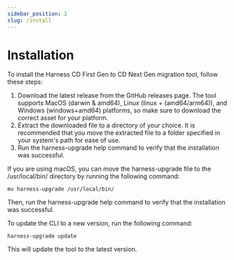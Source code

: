 ```yaml
---
sidebar_position: 2
slug: /install
---
```


# Installation
To install the Harness CD First Gen to CD Next Gen migration tool, follow these steps:

1. Download the latest release from the GitHub releases page. The tool supports MacOS (darwin & amd64), Linux (linux + (amd64/arm64)), and Windows (windows+amd64) platforms, so make sure to download the correct asset for your platform.
2. Extract the downloaded file to a directory of your choice. It is recommended that you move the extracted file to a folder specified in your system's path for ease of use.
3. Run the harness-upgrade help command to verify that the installation was successful.

If you are using macOS, you can move the harness-upgrade file to the /usr/local/bin/ directory by running the following command:

```shell
mv harness-upgrade /usr/local/bin/
```
Then, run the harness-upgrade help command to verify that the installation was successful.

To update the CLI to a new version, run the following command:

```shell
harness-upgrade update
```
This will update the tool to the latest version.